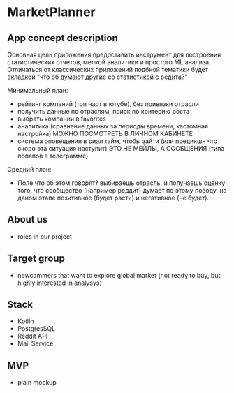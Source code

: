 # MarketPlanner

## App concept description 
Основная цель приложения предоставить инструмент для построения статистических отчетов, мелкой аналитики и простого ML анализа. Отличаться от классических приложений подбной тематики будет вкладкой "что об думают другие со статистикой с редита?"

Минимальный план:

- рейтинг компаний (топ чарт в ютубе), без привязки отрасли 
- получить данные по отраслям, поиск по критерию роста
- выбрать компании в favorites 
- аналитика (сравнение данных за периоды времени, кастомная настройка) МОЖНО ПОСМОТРЕТЬ В ЛИЧНОМ КАБИНЕТЕ
- система оповещения в риал тайм, чтобы зайти (или предикшн что скоро эта ситуация наступит) ЭТО НЕ МЕЙЛЫ, А СООБЩЕНИЯ (типа попапов в телеграмме)


Средний план:
- Поле что об этом говорят? 
выбираешь отрасль, и получаешь оценку того, что сообщество (например реддит) думает по этому поводу.
на даном этапе позитивное (будет расти) и негативное (не будет).



## About us
- roles in our project

## Target group
- newcammers that want to explore global market (not ready to buy, but highly interested in analysys)


## Stack
- Kotlin
- PostgresSQL
- Reddit API
- Mail Service


## MVP
- plain mockup
